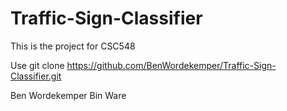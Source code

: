 # Traffic-Sign-Classifier

This is the project for CSC548

Use git clone https://github.com/BenWordekemper/Traffic-Sign-Classifier.git 

Ben Wordekemper
Bin Ware
